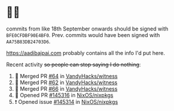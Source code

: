 # 👋🏻
<!--
**aadibajpai/aadibajpai** is a ✨ _special_ ✨ repository because its `README.md` (this file) appears on your GitHub profile.
-->
commits from like 18th September onwards should be signed with `BFE0CFDBF90E4BF0`. Prev. commits would have been signed with `AA75B83DB24703D6`.

https://aadibajpai.com probably contains all the info I'd put here.

Recent activity ~~so people can stop saying I do nothing~~:
<!--START_SECTION:activity-->
1. 🎉 Merged PR [#64](https://github.com/VandyHacks/witness/pull/64) in [VandyHacks/witness](https://github.com/VandyHacks/witness)
2. 🎉 Merged PR [#62](https://github.com/VandyHacks/witness/pull/62) in [VandyHacks/witness](https://github.com/VandyHacks/witness)
3. 🎉 Merged PR [#66](https://github.com/VandyHacks/witness/pull/66) in [VandyHacks/witness](https://github.com/VandyHacks/witness)
4. 💪 Opened PR [#145316](https://github.com/NixOS/nixpkgs/pull/145316) in [NixOS/nixpkgs](https://github.com/NixOS/nixpkgs)
5. ❗️ Opened issue [#145314](https://github.com/NixOS/nixpkgs/issues/145314) in [NixOS/nixpkgs](https://github.com/NixOS/nixpkgs)
<!--END_SECTION:activity-->
